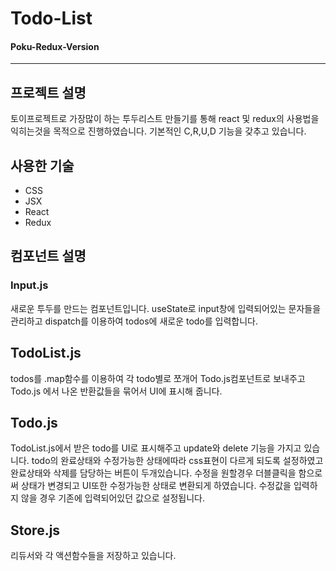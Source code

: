# Todo-List

#### Poku-Redux-Version

---

## 프로젝트 설명

토이프로젝트로 가장많이 하는 투두리스트 만들기를 통해 react 및 redux의 사용법을 익히는것을 목적으로 진행하였습니다.
기본적인 C,R,U,D 기능을 갖추고 있습니다.

## 사용한 기술

- CSS
- JSX
- React
- Redux

## 컴포넌트 설명

### Input.js

새로운 투두를 만드는 컴포넌트입니다.
useState로 input창에 입력되어있는 문자들을 관리하고 dispatch를 이용하여 todos에 새로운 todo를 입력합니다.

## TodoList.js

todos를 .map함수를 이용하여 각 todo별로 쪼개어 Todo.js컴포넌트로 보내주고 Todo.js 에서 나온 반환값들을 묶어서 UI에 표시해 줍니다.

## Todo.js

TodoList.js에서 받은 todo를 UI로 표시해주고 update와 delete 기능을 가지고 있습니다. todo의 완료상태와 수정가능한 상태에따라 css표현이 다르게 되도록 설정하였고 완료상태와 삭제를 담당하는 버튼이 두개있습니다.
수정을 원할경우 더블클릭을 함으로써 상태가 변경되고 UI또한 수정가능한 상태로 변환되게 하였습니다.
수정값을 입력하지 않을 경우 기존에 입력되어있던 값으로 설정됩니다.

## Store.js

리듀서와 각 액션함수들을 저장하고 있습니다.
